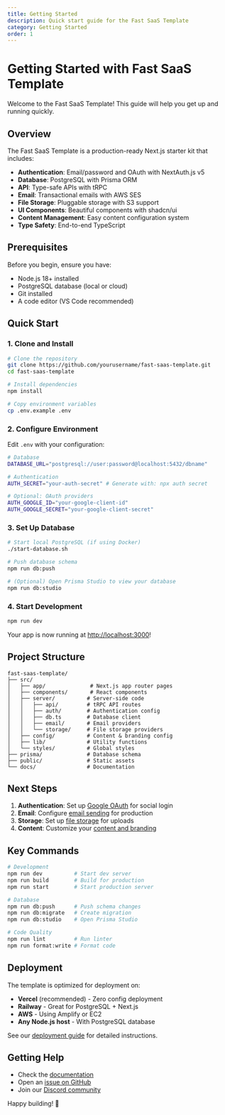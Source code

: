 ```yaml
---
title: Getting Started
description: Quick start guide for the Fast SaaS Template
category: Getting Started
order: 1
---
```


# Getting Started with Fast SaaS Template

Welcome to the Fast SaaS Template! This guide will help you get up and running quickly.

## Overview

The Fast SaaS Template is a production-ready Next.js starter kit that includes:

- **Authentication**: Email/password and OAuth with NextAuth.js v5
- **Database**: PostgreSQL with Prisma ORM
- **API**: Type-safe APIs with tRPC
- **Email**: Transactional emails with AWS SES
- **File Storage**: Pluggable storage with S3 support
- **UI Components**: Beautiful components with shadcn/ui
- **Content Management**: Easy content configuration system
- **Type Safety**: End-to-end TypeScript

## Prerequisites

Before you begin, ensure you have:

- Node.js 18+ installed
- PostgreSQL database (local or cloud)
- Git installed
- A code editor (VS Code recommended)

## Quick Start

### 1. Clone and Install

```bash
# Clone the repository
git clone https://github.com/yourusername/fast-saas-template.git
cd fast-saas-template

# Install dependencies
npm install

# Copy environment variables
cp .env.example .env
```

### 2. Configure Environment

Edit `.env` with your configuration:

```bash
# Database
DATABASE_URL="postgresql://user:password@localhost:5432/dbname"

# Authentication
AUTH_SECRET="your-auth-secret" # Generate with: npx auth secret

# Optional: OAuth providers
AUTH_GOOGLE_ID="your-google-client-id"
AUTH_GOOGLE_SECRET="your-google-client-secret"
```

### 3. Set Up Database

```bash
# Start local PostgreSQL (if using Docker)
./start-database.sh

# Push database schema
npm run db:push

# (Optional) Open Prisma Studio to view your database
npm run db:studio
```

### 4. Start Development

```bash
npm run dev
```

Your app is now running at [http://localhost:3000](http://localhost:3000)!

## Project Structure

```
fast-saas-template/
├── src/
│   ├── app/              # Next.js app router pages
│   ├── components/       # React components
│   ├── server/          # Server-side code
│   │   ├── api/         # tRPC API routes
│   │   ├── auth/        # Authentication config
│   │   ├── db.ts        # Database client
│   │   ├── email/       # Email providers
│   │   └── storage/     # File storage providers
│   ├── config/          # Content & branding config
│   ├── lib/             # Utility functions
│   └── styles/          # Global styles
├── prisma/              # Database schema
├── public/              # Static assets
└── docs/                # Documentation
```

## Next Steps

1. **Authentication**: Set up [Google OAuth](./GOOGLE_AUTH_SETUP) for social login
2. **Email**: Configure [email sending](./EMAIL_SETUP) for production
3. **Storage**: Set up [file storage](./file-storage) for uploads
4. **Content**: Customize your [content and branding](./CONTENT_CONFIGURATION)

## Key Commands

```bash
# Development
npm run dev          # Start dev server
npm run build        # Build for production
npm run start        # Start production server

# Database
npm run db:push      # Push schema changes
npm run db:migrate   # Create migration
npm run db:studio    # Open Prisma Studio

# Code Quality
npm run lint         # Run linter
npm run format:write # Format code
```

## Deployment

The template is optimized for deployment on:

- **Vercel** (recommended) - Zero config deployment
- **Railway** - Great for PostgreSQL + Next.js
- **AWS** - Using Amplify or EC2
- **Any Node.js host** - With PostgreSQL database

See our [deployment guide](#) for detailed instructions.

## Getting Help

- Check the [documentation](/docs)
- Open an [issue on GitHub](https://github.com/yourusername/fast-saas-template/issues)
- Join our [Discord community](#)

Happy building! 🚀